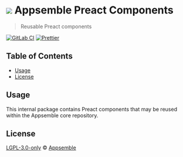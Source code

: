 # ![](https://gitlab.com/appsemble/appsemble/-/raw/0.35.11/config/assets/logo.svg) Appsemble Preact Components

> Reusable Preact components

[![GitLab CI](https://gitlab.com/appsemble/appsemble/badges/0.35.11/pipeline.svg)](https://gitlab.com/appsemble/appsemble/-/releases/0.35.11)
[![Prettier](https://img.shields.io/badge/code_style-prettier-ff69b4.svg)](https://prettier.io)

## Table of Contents

- [Usage](#usage)
- [License](#license)

## Usage

This internal package contains Preact components that may be reused within the Appsemble core
repository.

## License

[LGPL-3.0-only](https://gitlab.com/appsemble/appsemble/-/blob/0.35.11/LICENSE.md) ©
[Appsemble](https://appsemble.com)
